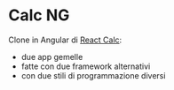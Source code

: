 # Calc NG

Clone in Angular di [React Calc](https://github.com/belelabestia/react-calc):

- due app gemelle
- fatte con due framework alternativi
- con due stili di programmazione diversi